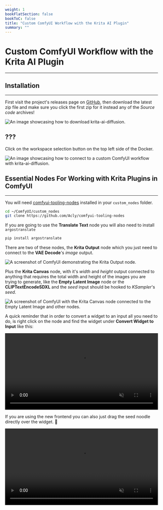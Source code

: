 ```yaml
---
weight: 1
bookFlatSection: false
bookToC: false
title: "Custom ComfyUI Workflow with the Krita AI Plugin"
summary: ""
---
```


<!--markdownlint-disable MD025 MD033 -->

# Custom ComfyUI Workflow with the Krita AI Plugin

---

## Installation

---

First visit the project's releases page on [GitHub](https://github.com/Acly/krita-ai-diffusion/releases), then download the latest zip file and make sure you click the first zip for it instead any of the _Source code_ archives!

![An image showcasing how to download krita-ai-diffusion.](https://huggingface.co/k4d3/yiff_toolkit/resolve/main/static/comfyui/krita_ai_download.png)

## ???

Click on the workspace selection button on the top left side of the Docker.

![An image showcasing how to connect to a custom ComfyUI workflow with krita-ai-diffusion.](https://huggingface.co/k4d3/yiff_toolkit/resolve/main/static/comfyui/krita_ai_select_graph.png)

## Essential Nodes For Working with Krita Plugins in ComfyUI

---

You will need [comfyui-tooling-nodes](https://github.com/Acly/comfyui-tooling-nodes) installed in your `custom_nodes` folder.

```bash
cd ~/ComfyUI/custom_nodes
git clone https://github.com/Acly/comfyui-tooling-nodes
```

If you are going to use the __Translate Text__ node you will also need to install `argostranslate`

```bash
pip install argostranslate
```

There are two of these nodes, the __Krita Output__ node which you just need to connect to the __VAE Decode__'s _image_ output.

![A screenshot of ComfyUI demonstrating the Krita Output node.](https://huggingface.co/k4d3/yiff_toolkit/resolve/main/static/comfyui/krita_ai_output_node.png)

Plus the __Krita Canvas__ node, with it's _width_ and _height_ output connected to anything that requires the total width and height of the images you are trying to generate, like the __Empty Latent Image__ node or the __CLIPTextEncodeSDXL__ and the _seed_ input should be hooked to _KSampler_'s _seed_.

![A screenshot of ComfyUI with the Krita Canvas node connected to the Empty Latent Image and other nodes.](https://huggingface.co/k4d3/yiff_toolkit/resolve/main/static/comfyui/krita_ai_canvas_node.png)

A quick reminder that in order to convert a widget to an input all you need to do, is right click on the node and find the widget under __Convert Widget to Input__ like this:

<div style="text-align: center;">
    <video style="width: 100%;" autoplay loop muted playsinline>
        <source src="https://huggingface.co/k4d3/yiff_toolkit/resolve/main/static/comfyui/krita_ai_convert_to_input.mp4" type="video/mp4">
        Your browser does not support the video tag.
    </video>
</div>

If you are using the new frontend you can also just drag the seed noodle directly over the widget. 🐺

<div style="text-align: center;">
    <video style="width: 100%;" autoplay loop muted playsinline>
        <source src="https://huggingface.co/k4d3/yiff_toolkit/resolve/main/static/comfyui/krita_ai_new_frontend_shill.mp4" type="video/mp4">
        Your browser does not support the video tag.
    </video>
</div>
